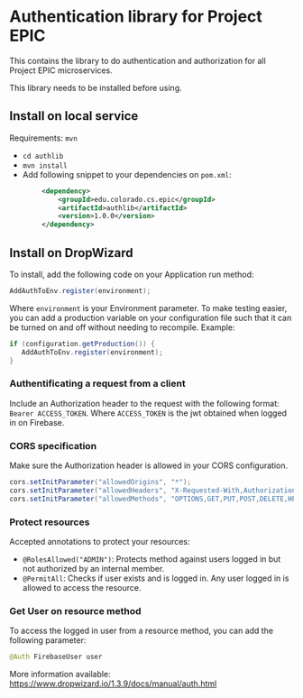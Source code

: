 # Authentication library for Project EPIC

This contains the library to do authentication and authorization for all Project EPIC microservices.

This library needs to be installed before using. 

## Install on local service

Requirements: `mvn`

- `cd authlib`
- `mvn install`
- Add following snippet to your dependencies on `pom.xml`:

```xml
        <dependency>
            <groupId>edu.colorado.cs.epic</groupId>
            <artifactId>authlib</artifactId>
            <version>1.0.0</version>
        </dependency>
```

## Install on DropWizard

To install, add the following code on your Application run method:

```java
AddAuthToEnv.register(environment);
```

Where `environment` is your Environment parameter. To make testing easier, you can add a production variable on your configuration file such that it can be turned on and off without needing to recompile. Example:

```java
if (configuration.getProduction()) {
   AddAuthToEnv.register(environment);
}

```
### Authentificating a request from a client

Include an Authorization header to the request with the following format: `Bearer ACCESS_TOKEN`. Where `ACCESS_TOKEN` is the jwt obtained when logged in on Firebase.


### CORS specification

Make sure the Authorization header is allowed in your CORS configuration.

```java
cors.setInitParameter("allowedOrigins", "*");
cors.setInitParameter("allowedHeaders", "X-Requested-With,Authorization,Content-Type,Accept,Origin");
cors.setInitParameter("allowedMethods", "OPTIONS,GET,PUT,POST,DELETE,HEAD");
```

### Protect resources

Accepted annotations to protect your resources:

- `@RolesAllowed("ADMIN")`: Protects method against users logged in but not authorized by an internal member.
- `@PermitAll`: Checks if user exists and is logged in. Any user logged in is allowed to access the resource.

### Get User on resource method

To access the logged in user from a resource method, you can add the following parameter:

```java
@Auth FirebaseUser user
```

More information available: https://www.dropwizard.io/1.3.9/docs/manual/auth.html
